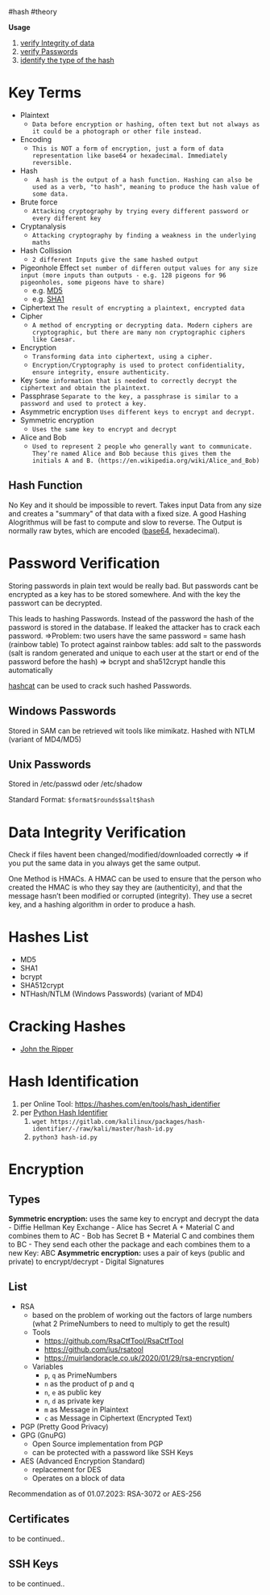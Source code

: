 #hash #theory

**Usage**

1. [verify Integrity of data](hashing.md#data%20integrity%20verification)
2. [verify Passwords](hashing.md#password%20verification)
3. [identify the type of the hash](hashing.md#hash%20identification)

# Key Terms

- Plaintext
	- `Data before encryption or hashing, often text but not always as it could be a photograph or other file instead.`
- Encoding 
	- `This is NOT a form of encryption, just a form of data representation like base64 or hexadecimal. Immediately reversible.`
- Hash
	- ` A hash is the output of a hash function. Hashing can also be used as a verb, "to hash", meaning to produce the hash value of some data.`
- Brute force 
	- `Attacking cryptography by trying every different password or every different key`
- Cryptanalysis
	- `Attacking cryptography by finding a weakness in the underlying maths`
- Hash Collission
	- `2 different Inputs give the same hashed output`
- Pigeonhole Effect
	`set number of differen output values for any size input (more inputs than outputs - e.g. 128 pigeons for 96 pigeonholes, some pigeons have to share)`
    - e.g. [MD5](https://www.mscs.dal.ca/~selinger/md5collision/)
    - e.g. [SHA1](https://shattered.io/)
- Ciphertext
	`The result of encrypting a plaintext, encrypted data`
- Cipher 
	- `A method of encrypting or decrypting data. Modern ciphers are cryptographic, but there are many non cryptographic ciphers like Caesar.`
- Encryption
	- `Transforming data into ciphertext, using a cipher.`
	- `Encryption/Cryptography is used to protect confidentiality, ensure integrity, ensure authenticity.`
- Key
	`Some information that is needed to correctly decrypt the ciphertext and obtain the plaintext.`
- Passphrase
	`Separate to the key, a passphrase is similar to a password and used to protect a key.`
- Asymmetric encryption
	`Uses different keys to encrypt and decrypt.`
- Symmetric encryption
	- `Uses the same key to encrypt and decrypt`
- Alice and Bob
	- `Used to represent 2 people who generally want to communicate. They’re named Alice and Bob because this gives them the initials A and B. (https://en.wikipedia.org/wiki/Alice_and_Bob)`


## Hash Function

No Key and it should be impossible to revert.
Takes input Data from any size and creates a "summary" of that data with a fixed size.
A good Hashing Alogrithmus will be fast to compute and slow to reverse.
The Output is normally raw bytes, which are encoded ([base64](Decode#Base64), hexadecimal).

# Password Verification

Storing passwords in plain text would be really bad.
But passwords cant be encrypted as a key has to be stored somewhere. And with the key the passwort can be decrypted.

This leads to hashing Passwords. Instead of the password the hash of the password is stored in the database. If leaked the attacker has to crack each password. =>Problem: two users have the same password = same hash (rainbow table)
To protect against rainbow tables: add salt to the passwords (salt is random generated and unique to each user at the start or end of the password before the hash)
=> bcrypt and sha512crypt handle this automatically

[hashcat](hashcat) can be used to crack such hashed Passwords.

## Windows Passwords

Stored in SAM can be retrieved wit tools like mimikatz.
Hashed with NTLM (variant of MD4/MD5)

## Unix Passwords

Stored in /etc/passwd oder /etc/shadow

Standard Format: `$format$rounds$salt$hash`


# Data Integrity Verification

Check if files havent been changed/modified/downloaded correctly => if you put the same data in you always get the same output.

One Method is HMACs. A HMAC can be used to ensure that the person who created the HMAC is who they say they are (authenticity), and that the message hasn’t been modified or corrupted (integrity). They use a secret key, and a hashing algorithm in order to produce a hash.

# Hashes List

- MD5
- SHA1
- bcrypt
- SHA512crypt
- NTHash/NTLM (Windows Passwords) (variant of MD4)

# Cracking Hashes

- [John the Ripper](John%20the%20Ripper.md)



# Hash Identification

1) per Online Tool: https://hashes.com/en/tools/hash_identifier
2) per [Python Hash Identifier](https://gitlab.com/kalilinux/packages/hash-identifier/-/tree/kali/master)
	1) `wget https://gitlab.com/kalilinux/packages/hash-identifier/-/raw/kali/master/hash-id.py`
	2) `python3 hash-id.py`


# Encryption

## Types

**Symmetric encryption:** uses the same key to encrypt and decrypt the data
	- Diffie Hellman Key Exchange
		- Alice has Secret A + Material C and combines them to AC
		- Bob has Secret B + Material C and combines them to BC
		- They send each other the package and each combines them to a new Key: ABC
**Asymmetric encryption:** uses a pair of keys (public and private) to encrypt/decrypt
	- Digital Signatures

## List

- RSA
	- based on the problem of working out the factors of large numbers (what 2 PrimeNumbers to need to multiply to get the result)
	- Tools
		- https://github.com/RsaCtfTool/RsaCtfTool
		- https://github.com/ius/rsatool
		- https://muirlandoracle.co.uk/2020/01/29/rsa-encryption/
	- Variables
		- `p`, `q` as PrimeNumbers
		- `n` as the product of p and q
		- `n`, `e` as public key
		- `n`, `d` as private key
		- `m` as Message in Plaintext
		- `c` as Message in Ciphertext (Encrypted Text)
- PGP (Pretty Good Privacy)
- GPG (GnuPG)
	- Open Source implementation from PGP
	- can be protected with a password like SSH Keys
- AES (Advanced Encryption Standard)
	- replacement for DES
	- Operates on a block of data


Recommendation as of 01.07.2023: RSA-3072 or AES-256

## Certificates

to be continued..


## SSH Keys

to be continued..